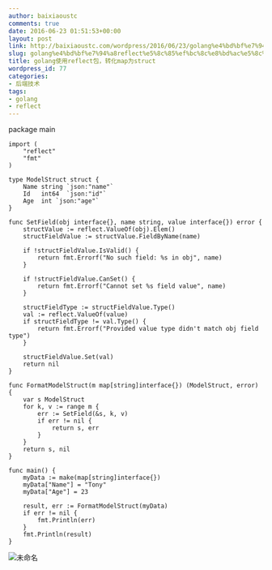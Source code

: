 ```yaml
---
author: baixiaoustc
comments: true
date: 2016-06-23 01:51:53+00:00
layout: post
link: http://baixiaoustc.com/wordpress/2016/06/23/golang%e4%bd%bf%e7%94%a8reflect%e5%8c%85%ef%bc%8c%e8%bd%ac%e5%8c%96map%e4%b8%bastruct/
slug: golang%e4%bd%bf%e7%94%a8reflect%e5%8c%85%ef%bc%8c%e8%bd%ac%e5%8c%96map%e4%b8%bastruct
title: golang使用reflect包，转化map为struct
wordpress_id: 77
categories:
- 后端技术
tags:
- golang
- reflect
---
```


package main
    
    import (
    	"reflect"
    	"fmt"
    )
    
    type ModelStruct struct {
    	Name string `json:"name"`
    	Id   int64  `json:"id"`
    	Age  int `json:"age"`
    }
    
    func SetField(obj interface{}, name string, value interface{}) error {
    	structValue := reflect.ValueOf(obj).Elem()
    	structFieldValue := structValue.FieldByName(name)
    
    	if !structFieldValue.IsValid() {
    		return fmt.Errorf("No such field: %s in obj", name)
    	}
    
    	if !structFieldValue.CanSet() {
    		return fmt.Errorf("Cannot set %s field value", name)
    	}
    
    	structFieldType := structFieldValue.Type()
    	val := reflect.ValueOf(value)
    	if structFieldType != val.Type() {
    		return fmt.Errorf("Provided value type didn't match obj field type")
    	}
    
    	structFieldValue.Set(val)
    	return nil
    }
    
    func FormatModelStruct(m map[string]interface{}) (ModelStruct, error) {
    	var s ModelStruct
    	for k, v := range m {
    		err := SetField(&s, k, v)
    		if err != nil {
    			return s, err
    		}
    	}
    	return s, nil
    }
    
    func main() {
    	myData := make(map[string]interface{})
    	myData["Name"] = "Tony"
    	myData["Age"] = 23
    
    	result, err := FormatModelStruct(myData)
    	if err != nil {
    		fmt.Println(err)
    	}
    	fmt.Println(result)
    }
    


![未命名](http://baixiaoustc.com/wordpress/wp-content/uploads/2016/06/未命名-2.png)
